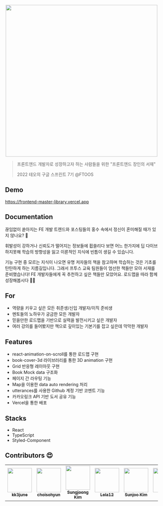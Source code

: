 <p align="center">
    <a href="https://frontend-master-library.vercel.app/">
        <img src="https://i.imgur.com/VBK9ihB.png" width="500"/>
    </a>
</p>

> 프론트엔드 개발자로 성장하고자 하는 사람들을 위한 "프론트엔드 장인의 서재"
> 
> 2022 테오의 구글 스프린트 7기 @FTOOS

## Demo

https://frontend-master-library.vercel.app

## Documentation
끊임없이 쏟아지는 FE 개발 트렌드와 포스팅들의 홍수 속에서 정신이 혼미해질 때가 있지 않나요? 🤔

휘발성이 강하거나 신뢰도가 떨어지는 정보들에 휩쓸리다 보면 어느 한가지에 딥 다이브 하지못해 학습의 방향성을 잃고 이론적인 지식에 빈틈이 생길 수 있습니다. 

기능 구현 중 모르는 지식이 나오면 유명 저자들의 책을 참고하며 학습하는 것은 기초를 탄탄하게 하는 지름길입니다. 그래서 프투스 교육 팀원들이 엄선한 책들만 모아 서재를 준비했습니다! FE 개발자들에게 꼭 추천하고 싶은 책들만 모았어요. 로드맵을 따라 함께 성장해봅시다 👍🏻

## For
- 역량을 키우고 싶은 모든 취준생/신입 개발자/이직 준비생
- 멘토들의 노하우가 궁금한 모든 개발자
- 믿을만한 로드맵을 기반으로 실력을 발전시키고 싶은 개발자
- 여러 강의를 들어봤지만 책으로 깊이있는 기본기를 잡고 싶은데 막막한 개발자


## Features
- react-animation-on-scroll를 통한 로드맵 구현
- book-cover-3d 라이브러리를 통한 3D animation 구현
- Grid 반응형 레이아웃 구현
- Book Mock data 구조화
- 페이지 간 라우팅 기능
- Map을 이용한 data auto rendering 처리
- utterances를 사용한 Github 계정 기반 코멘트 기능
- 카카오링크 API 기반 도서 공유 기능
- Vercel을 통한 배포

## Stacks
- React
- TypeScript
- Styled-Component


## Contributors :heart_eyes:

<table>
  <tr>
    <td align="center"><a href="https://github.com/kk3june"><img src="https://avatars.githubusercontent.com/u/34735492?v=4" width="80px;" alt=""/><br /><sub><b>kk3june</b></sub></a></td>
    <td align="center"><a href="https://github.com/choisohyun"><img src="https://avatars.githubusercontent.com/u/30427711?v=4" width="80px;" alt=""/><br /><sub><b>choisohyun</b></sub></a></td>
    <td align="center"><a href="https://github.com/joseph-106"><img src="https://avatars.githubusercontent.com/u/61545957?v=4" width="80px;" alt=""/><br /><sub><b>Sungjoong Kim</b></sub></a></td>
    <td align="center"><a href="https://github.com/Lela12"><img src="https://avatars.githubusercontent.com/u/92790783?v=4" width="80px;" alt=""/><br /><sub><b>Lela12</b></sub></a></td>
    <td align="center"><a href="https://github.com/sseunn"><img src="https://avatars.githubusercontent.com/u/73532372?v=4" width="80px;" alt=""/><br /><sub><b>Sunjoo Kim</b></sub></a></td>
    <td align="center"><a href="https://github.com/realhee"><img src="https://avatars.githubusercontent.com/u/25587196?s=96&v=4" width="80px;" alt=""/><br /><sub><b>genie</b></sub></a></td>
  </tr>
</table>

